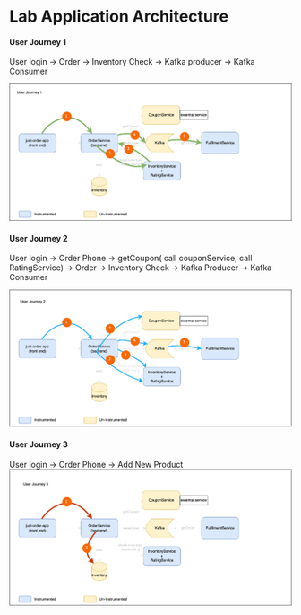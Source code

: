 # Lab Application Architecture
#### User Journey 1
 User login -> Order -> Inventory Check -> Kafka producer -> Kafka Consumer

![Lab Diagram](assets/images/userjourney1.png)

#### User Journey 2
 User login -> Order Phone -> getCoupon( call couponService, call RatingService) -> Order -> Inventory Check -> Kafka Producer -> Kafka Consumer
 
![Lab Diagram](assets/images/userjourney2.png)

#### User Journey 3
 User login -> Order Phone -> Add New Product 
![Lab Diagram](<assets/images/userjourney 3.png>)